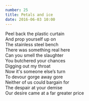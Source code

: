 ```yaml
---
number: 25
title: Petals and ice
date: 2016-06-03 10:00
---
```


Peel back the plastic curtain<br>
And prop yourself up on<br>
The stainless steel bench<br>
There was something real here<br>
Can you smell the slaughter<br>
You butchered your chances<br>
Digging out my throat<br>
Now it's someone else’s turn<br>
To devour gorge away gore<br>
Neither of us could bargain for<br>
The despair at your demise<br>
Our desire came at a far greater price<br>